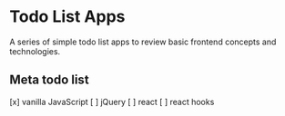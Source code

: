 # Todo List Apps

A series of simple todo list apps to review basic frontend concepts and technologies.

## Meta todo list
[x] vanilla JavaScript
[ ] jQuery
[ ] react
[ ] react hooks